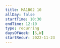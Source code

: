 ```yaml
---
title: MA1B02 10
allDay: false
startTime: 10:30
endTime: 12:10
type: recurring
daysOfWeek: [S,W]
startRecur: 2022-11-23
---
```

